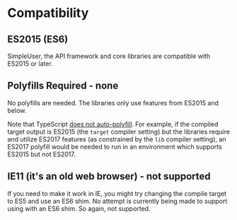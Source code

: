 # Compatibility

## ES2015 (ES6)
SimpleUser, the API framework and core libraries are compatible with ES2015 or later.

## Polyfills Required - none
No polyfills are needed. The libraries only use features from ES2015 and below.

Note that TypeScript [does not auto-polyfill](https://github.com/microsoft/TypeScript/issues/3101).
For example, if the compiled target output is ES2015 (the `target` compiler setting) but the libraries require and utilize ES2017 features (as constrained by the `lib` compiler setting), an ES2017 polyfill would be needed to run in an environment which supports ES2015 but not ES2017.

## IE11 (it's an old web browser) - not supported
If you need to make it work in IE, you might try changing the compile target to ES5 and use an ES6 shim.
No attempt is currently being made to support using with an ES6 shim.
So again, not supported.
